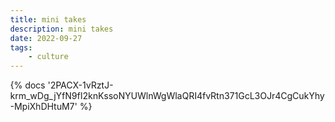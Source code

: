 ```yaml
---
title: mini takes
description: mini takes
date: 2022-09-27
tags:
	- culture
---
```

<body style="margin:0">
{% docs '2PACX-1vRztJ-krm_wDg_jYfN9fI2knKssoNYUWlnWgWlaQRI4fvRtn371GcL3OJr4CgCukYhy-MpiXhDHtuM7' %}